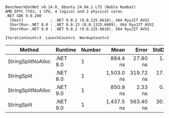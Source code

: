 ```

BenchmarkDotNet v0.14.0, Ubuntu 24.04.1 LTS (Noble Numbat)
AMD EPYC 7763, 1 CPU, 4 logical and 2 physical cores
.NET SDK 9.0.200
  [Host]            : .NET 9.0.2 (9.0.225.6610), X64 RyuJIT AVX2
  ShortRun-.NET 8.0 : .NET 8.0.13 (8.0.1325.6609), X64 RyuJIT AVX2
  ShortRun-.NET 9.0 : .NET 9.0.2 (9.0.225.6610), X64 RyuJIT AVX2

IterationCount=3  LaunchCount=1  WarmupCount=3  

```
| Method             | Runtime  | Number | Mean       | Error     | StdDev   | Min        | Max        | Gen0   | Gen1   | Allocated |
|------------------- |--------- |------- |-----------:|----------:|---------:|-----------:|-----------:|-------:|-------:|----------:|
| StringSplitNoAlloc | .NET 8.0 | 1      |   884.4 ns |  27.80 ns |  1.52 ns |   882.7 ns |   885.8 ns |      - |      - |         - |
| StringSplit        | .NET 8.0 | 1      | 1,503.0 ns | 319.72 ns | 17.52 ns | 1,485.0 ns | 1,520.0 ns | 0.1907 | 0.0019 |    3208 B |
| StringSplitNoAlloc | .NET 9.0 | 1      |   850.9 ns |   2.33 ns |  0.13 ns |   850.8 ns |   851.0 ns |      - |      - |         - |
| StringSplit        | .NET 9.0 | 1      | 1,437.5 ns | 563.40 ns | 30.88 ns | 1,408.3 ns | 1,469.8 ns | 0.1907 | 0.0019 |    3208 B |
